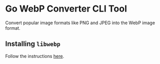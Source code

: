# Go WebP Converter CLI Tool

Convert popular image formats like PNG and JPEG into the WebP image format.

## Installing `libwebp`

Follow the instructions [here](https://developers.google.com/speed/webp/download).
